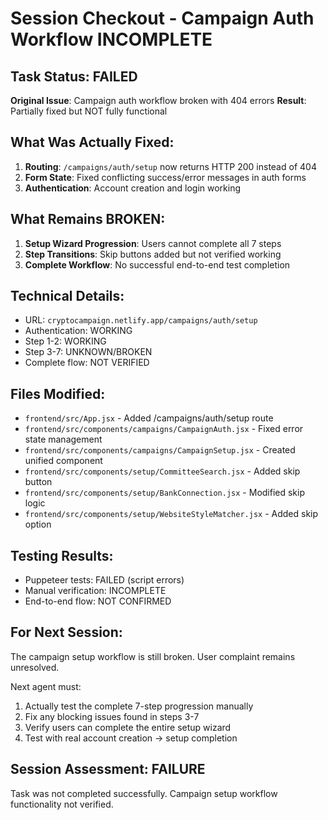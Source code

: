 # Session Checkout - Campaign Auth Workflow INCOMPLETE

## Task Status: FAILED

**Original Issue**: Campaign auth workflow broken with 404 errors
**Result**: Partially fixed but NOT fully functional

## What Was Actually Fixed:

1. **Routing**: `/campaigns/auth/setup` now returns HTTP 200 instead of 404
2. **Form State**: Fixed conflicting success/error messages in auth forms
3. **Authentication**: Account creation and login working

## What Remains BROKEN:

1. **Setup Wizard Progression**: Users cannot complete all 7 steps
2. **Step Transitions**: Skip buttons added but not verified working
3. **Complete Workflow**: No successful end-to-end test completion

## Technical Details:

- URL: `cryptocampaign.netlify.app/campaigns/auth/setup`
- Authentication: WORKING
- Step 1-2: WORKING
- Step 3-7: UNKNOWN/BROKEN
- Complete flow: NOT VERIFIED

## Files Modified:

- `frontend/src/App.jsx` - Added /campaigns/auth/setup route
- `frontend/src/components/campaigns/CampaignAuth.jsx` - Fixed error state management
- `frontend/src/components/campaigns/CampaignSetup.jsx` - Created unified component
- `frontend/src/components/setup/CommitteeSearch.jsx` - Added skip button
- `frontend/src/components/setup/BankConnection.jsx` - Modified skip logic
- `frontend/src/components/setup/WebsiteStyleMatcher.jsx` - Added skip option

## Testing Results:

- Puppeteer tests: FAILED (script errors)
- Manual verification: INCOMPLETE
- End-to-end flow: NOT CONFIRMED

## For Next Session:

The campaign setup workflow is still broken. User complaint remains unresolved.

Next agent must:

1. Actually test the complete 7-step progression manually
2. Fix any blocking issues found in steps 3-7
3. Verify users can complete the entire setup wizard
4. Test with real account creation → setup completion

## Session Assessment: FAILURE

Task was not completed successfully. Campaign setup workflow functionality not verified.
